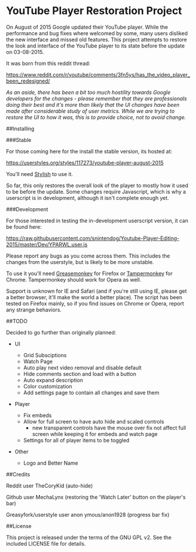 # YouTube Player Restoration Project

On August of 2015 Google updated their YouTube player. While the performance and bug fixes where welcomed by some, many users disliked the new interface and missed old features. This project attempts to restore the look and interface of the YouTube player to its state before the update on 03-08-2015.

It was born from this reddit thread:

https://www.reddit.com/r/youtube/comments/3fn5ys/has_the_video_player_been_redesigned/

_As an aside, there has been a bit too much hostility towards Google developers for the changes - please remember that they are professionals doing their best and it's more than likely that the UI changes have been made after considerable study of user metrics. While we are trying to restore the UI to how it was, this is to provide choice, not to avoid change._

##Installing

###Stable

For those coming here for the install the stable version, its hosted at:

https://userstyles.org/styles/117273/youtube-player-august-2015

You'll need [Stylish](https://userstyles.org/) to use it.

So far, this only restores the overall look of the player to mostly how it used to be before the update. Some changes require Javascript, which is why a userscript is in development, although it isn't complete enough yet.

###Development

For those interested in testing the in-development userscript version, it can be found here:

https://raw.githubusercontent.com/snintendog/Youtube-Player-Editing-2015/master/Dev/YPARWL.user.js

Please report any bugs as you come across them. This includes the changes from the userstyle, but is likely to be more unstable.

To use it you'll need [Greasemonkey](https://addons.mozilla.org/en-us/firefox/addon/greasemonkey/) for Firefox or [Tampermonkey](https://chrome.google.com/webstore/detail/tampermonkey/dhdgffkkebhmkfjojejmpbldmpobfkfo?hl=en) for Chrome. Tampermonkey should work for Opera as well.

Support is unknown for IE and Safari (and if you're still using IE, please get a better browser, it'll make the world a better place). The script has been tested on Firefox mainly, so if you find issues on Chrome or Opera, report any strange behaviors.

##TODO

Decided to go further than originally planned:

  * UI

    - Grid Subsciptions
    - Watch Page
    - Auto play next video removal and disable default
    - Hide comments section and load with a button
    - Auto expand description
    - Color customization
    - Add settings page to contain all changes and save them

  * Player

    - Fix embeds
    - Allow for full screen to have auto hide and scaled controls
      - new transparent controls have the mouse over fix not affect full screen while keeping it for embeds and watch page
    - Settings for all of player items to be toggled

  * Other

    - Logo and Better Name

##Credits

Reddit user TheCoryKid (auto-hide)

Github user MechaLynx (restoring the 'Watch Later' button on the player's bar)

Greasyfork/userstyle user anon ymous/anon1928 (progress bar fix)

##License

This project is released under the terms of the GNU GPL v2. See the included LICENSE file for details.

